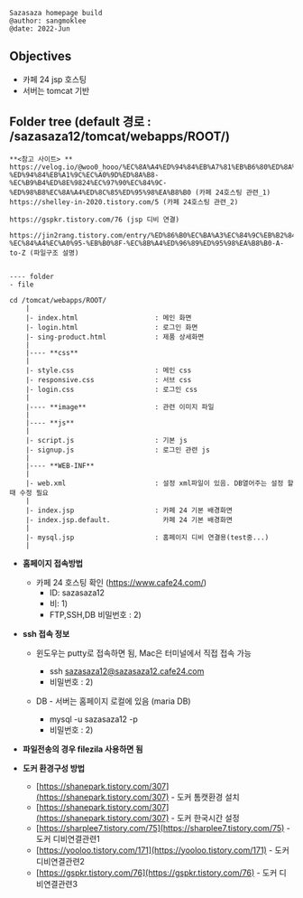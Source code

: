 ```
Sazasaza homepage build
@author: sangmoklee
@date: 2022-Jun
```

## **Objectives**
* 카페 24 jsp 호스팅
* 서버는 tomcat 기반


## **Folder tree**  (default 경로 : /sazasaza12/tomcat/webapps/ROOT/)
```
**<참고 사이트> **
https://velog.io/@woo0_hooo/%EC%8A%A4%ED%94%84%EB%A7%81%EB%B6%80%ED%8A%B8-%ED%94%84%EB%A1%9C%EC%A0%9D%ED%8A%B8-%EC%B9%B4%ED%8E%9824%EC%97%90%EC%84%9C-%ED%98%B8%EC%8A%A4%ED%8C%85%ED%95%98%EA%B8%B0 (카페 24호스팅 관련_1)
https://shelley-in-2020.tistory.com/5 (카페 24호스팅 관련_2)

https://gspkr.tistory.com/76 (jsp 디비 연결)

https://jin2rang.tistory.com/entry/%ED%86%B0%EC%BA%A3%EC%84%9C%EB%B2%84-%EC%84%A4%EC%A0%95-%EB%B0%8F-%EC%8B%A4%ED%96%89%ED%95%98%EA%B8%B0-A-to-Z (파일구조 설명)


---- folder
- file

cd /tomcat/webapps/ROOT/
    |
    |- index.html                   : 메인 화면
    |- login.html                   : 로그인 화면
    |- sing-product.html            : 제품 상세화면
    |
    |---- **css**                   
    |                               
    |- style.css                    : 메인 css
    |- responsive.css               : 서브 css
    |- login.css                    : 로그인 css
    |                                 
    |---- **image**                 : 관련 이미지 파일
    | 
    |---- **js**
    |
    |- script.js                    : 기본 js
    |- signup.js                    : 로그인 관련 js
    |
    |---- **WEB-INF**               
    |
    |- web.xml                      : 설정 xml파일이 있음. DB열어주는 설정 할 때 수정 필요
    |
    |- index.jsp                    : 카페 24 기본 배경화면
    |- index.jsp.default.             카페 24 기본 배경화면
    |
    |- mysql.jsp                    : 홈페이지 디비 연결용(test중...)
    |
```


* **홈페이지 접속방법**
    * 카페 24 호스팅 확인 (https://www.cafe24.com/)
         * ID: sazasaza12
         * 비:  1)
         * FTP,SSH,DB 비밀번호 : 2)

* **ssh 접속 정보**
    * 윈도우는 putty로 접속하면 됨, Mac은 터미널에서 직접 접속 가능
        * ssh sazasaza12@sazasaza12.cafe24.com
        * 비밀번호 : 2)
   
    * DB - 서버는 홈페이지 로컬에 있음 (maria DB)
        * mysql -u sazasaza12 -p 
        * 비밀번호 : 2)

* **파일전송의 경우 filezila 사용하면 됨**

* **도커 환경구성 방법**
    * [https://shanepark.tistory.com/307](https://shanepark.tistory.com/307) - 도커 톰캣환경 설치
    * [https://shanepark.tistory.com/307](https://shanepark.tistory.com/307) - 도커 한국시간 설정
    * [https://sharplee7.tistory.com/75](https://sharplee7.tistory.com/75) - 도커 디비연결관련1
    * [https://yooloo.tistory.com/171](https://yooloo.tistory.com/171) - 도커 디비연결관련2
    * [https://gspkr.tistory.com/76](https://gspkr.tistory.com/76) - 도커 디비연결관련3


